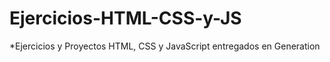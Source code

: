 # Ejercicios-HTML-CSS-y-JS

*Ejercicios y Proyectos HTML, CSS y JavaScript entregados en Generation
